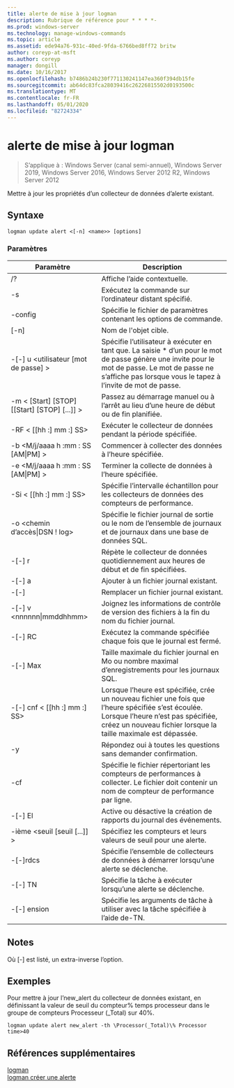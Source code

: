 ```yaml
---
title: alerte de mise à jour logman
description: Rubrique de référence pour * * * *-
ms.prod: windows-server
ms.technology: manage-windows-commands
ms.topic: article
ms.assetid: ede94a76-931c-40ed-9fda-6766bed8ff72 britw
author: coreyp-at-msft
ms.author: coreyp
manager: dongill
ms.date: 10/16/2017
ms.openlocfilehash: b7486b24b230f771130241147ea360f394db15fe
ms.sourcegitcommit: ab64dc83fca28039416c26226815502d0193500c
ms.translationtype: MT
ms.contentlocale: fr-FR
ms.lasthandoff: 05/01/2020
ms.locfileid: "82724334"
---
```

# <a name="logman-update-alert"></a>alerte de mise à jour logman

> S’applique à : Windows Server (canal semi-annuel), Windows Server 2019, Windows Server 2016, Windows Server 2012 R2, Windows Server 2012

Mettre à jour les propriétés d’un collecteur de données d’alerte existant.  

## <a name="syntax"></a>Syntaxe  
```  
logman update alert <[-n] <name>> [options]  
```  
### <a name="parameters"></a>Paramètres  

|                 Paramètre                  |                                                                               Description                                                                               |
|--------------------------------------------|-------------------------------------------------------------------------------------------------------------------------------------------------------------------------|
|                     /?                     |                                                                    Affiche l’aide contextuelle.                                                                     |
|             -s<computer name>             |                                                          Exécutez la commande sur l’ordinateur distant spécifié.                                                          |
|              -config <value>               |                                                         Spécifie le fichier de paramètres contenant les options de commande.                                                         |
|                [-n]<name>                 |                                                                       Nom de l'objet cible.                                                                        |
|          -[-] u <utilisateur [mot de passe] >           | Spécifie l’utilisateur à exécuter en tant que. La saisie \* d’un pour le mot de passe génère une invite pour le mot de passe. Le mot de passe ne s’affiche pas lorsque vous le tapez à l’invite de mot de passe. |
| -m < [Start] [STOP] [[Start] [STOP] [...]] > |                                                Passez au démarrage manuel ou à l’arrêt au lieu d’une heure de début ou de fin planifiée.                                                 |
|             -RF < [[hh :] mm :] SS>             |                                                        Exécuter le collecteur de données pendant la période spécifiée.                                                         |
|     -b <M/j/aaaa h :mm : SS [AM&#124;PM] >      |                                                              Commencer à collecter des données à l’heure spécifiée.                                                               |
|     -e <M/j/aaaa h :mm : SS [AM&#124;PM] >      |                                                               Terminer la collecte de données à l’heure spécifiée.                                                                |
|             -Si < [[hh :] mm :] SS>             |                                                 Spécifie l’intervalle échantillon pour les collecteurs de données des compteurs de performance.                                                  |
|           -o <chemin d’accès&#124;DSN ! log>           |                                              Spécifie le fichier journal de sortie ou le nom de l’ensemble de journaux et de journaux dans une base de données SQL.                                               |
|                   -[-] r                    |                                                  Répète le collecteur de données quotidiennement aux heures de début et de fin spécifiées.                                                  |
|                   -[-] a                    |                                                                     Ajouter à un fichier journal existant.                                                                     |
|                   -[-]                   |                                                                     Remplacer un fichier journal existant.                                                                     |
|        -[-] v <nnnnnn&#124;mmddhhmm>        |                                                   Joignez les informations de contrôle de version des fichiers à la fin du nom du fichier journal.                                                   |
|               -[-] RC<task>                |                                                         Exécutez la commande spécifiée chaque fois que le journal est fermé.                                                          |
|              -[-] Max <value>               |                                                 Taille maximale du fichier journal en Mo ou nombre maximal d’enregistrements pour les journaux SQL.                                                  |
|           -[-] cnf < [[hh :] mm :] SS>           |     Lorsque l’heure est spécifiée, crée un nouveau fichier une fois que l’heure spécifiée s’est écoulée. Lorsque l’heure n’est pas spécifiée, créez un nouveau fichier lorsque la taille maximale est dépassée.     |
|                     -y                     |                                                             Répondez oui à toutes les questions sans demander confirmation.                                                              |
|               -cf<filename>               |                       Spécifie le fichier répertoriant les compteurs de performances à collecter. Le fichier doit contenir un nom de compteur de performance par ligne.                        |
|                   -[-] El                   |                                                                Active ou désactive la création de rapports du journal des événements.                                                                 |
|     -ième <seuil [seuil [...]] >      |                                                        Spécifiez les compteurs et leurs valeurs de seuil pour une alerte.                                                        |
|              -[-]rdcs<name>               |                                                     Spécifie l’ensemble de collecteurs de données à démarrer lorsqu’une alerte se déclenche.                                                      |
|               -[-] TN<task>                |                                                             Spécifie la tâche à exécuter lorsqu’une alerte se déclenche.                                                              |
|            -[-] ension<argument>             |                                               Spécifie les arguments de tâche à utiliser avec la tâche spécifiée à l’aide de-TN.                                                |

## <a name="remarks"></a>Notes   
Où [-] est listé, un extra-inverse l’option.  
## <a name="examples"></a>Exemples  
Pour mettre à jour l’new_alert du collecteur de données existant, en définissant la valeur de seuil du compteur% temps processeur dans le groupe de compteurs Processeur (_Total) sur 40%.  
```  
logman update alert new_alert -th \Processor(_Total)\% Processor time>40  
```  
## <a name="additional-references"></a>Références supplémentaires  
[logman](logman.md)  
[logman créer une alerte](logman-create-alert.md)  

